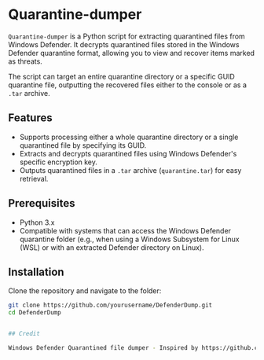 # Quarantine-dumper

`Quarantine-dumper` is a Python script for extracting quarantined files from Windows Defender. It decrypts quarantined files stored in the Windows Defender quarantine format, allowing you to view and recover items marked as threats. 

The script can target an entire quarantine directory or a specific GUID quarantine file, outputting the recovered files either to the console or as a `.tar` archive.

## Features

- Supports processing either a whole quarantine directory or a single quarantined file by specifying its GUID.
- Extracts and decrypts quarantined files using Windows Defender's specific encryption key.
- Outputs quarantined files in a `.tar` archive (`quarantine.tar`) for easy retrieval.
  
## Prerequisites

- Python 3.x
- Compatible with systems that can access the Windows Defender quarantine folder (e.g., when using a Windows Subsystem for Linux (WSL) or with an extracted Defender directory on Linux).

## Installation

Clone the repository and navigate to the folder:

```bash
git clone https://github.com/yourusername/DefenderDump.git
cd DefenderDump


## Credit

Windows Defender Quarantined file dumper - Inspired by https://github.com/knez/defender-dump
